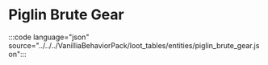 # Piglin Brute Gear

:::code language="json" source="../../../VanilliaBehaviorPack/loot_tables/entities/piglin_brute_gear.json":::